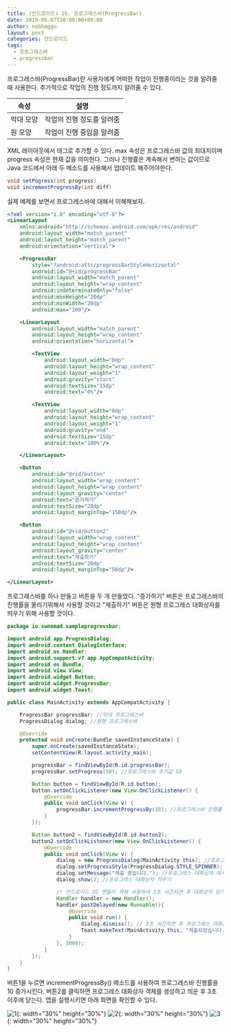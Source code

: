 ```yaml
---
title: (안드로이드) 26. 프로그레스바(ProgressBar)
date: 2019-05-07T20:00:00+09:00
author: nobbaggu
layout: post
categories: 안드로이드
tags:
  - 프로그레스바
  - progressbar
---
```


프로그레스바(ProgressBar)란 사용자에게 어떠한 작업이 진행중이라는 것을 알려줄 때 사용한다. 추가적으로 작업의 진행 정도까지 알려줄 수 있다.

|속성|설명|
|--|--|
|막대 모양|작업의 진행 정도를 알려줌|
|원 모양|작업이 진행 중임을 알려줌|

XML 레이아웃에서 <ProgressBar> 태그로 추가할 수 있다. max 속성은 프로그레스바 값의 최대치이며 progress 속성은 현재 값을 의미한다. 그러나 진행률은 계속해서 변하는 값이므로 Java 코드에서 아래 두 메소드를 사용해서 업데이트 해주어야한다.

~~~ java
void setPogress(int progress)
void incrementProgressBy(int diff)
~~~

실제 예제를 보면서 프로그레스바에 대해서 이해해보자.

~~~ xml
<?xml version="1.0" encoding="utf-8"?>
<LinearLayout
    xmlns:android="http://schemas.android.com/apk/res/android"
    android:layout_width="match_parent"
    android:layout_height="match_parent"
    android:orientation="vertical">

    <ProgressBar
        style="?android:attr/progressBarStyleHorizontal"
        android:id="@+id/progressBar"
        android:layout_width="match_parent"
        android:layout_height="wrap_content"
        android:indeterminateOnly="false"
        android:minHeight="20dp"
        android:minWidth="20dp"
        android:max="100"/>

    <LinearLayout
        android:layout_width="match_parent"
        android:layout_height="wrap_content"
        android:orientation="horizontal">

        <TextView
            android:layout_width="0dp"
            android:layout_height="wrap_content"
            android:layout_weight="1"
            android:gravity="start"
            android:textSize="15dp"
            android:text="0%"/>

        <TextView
            android:layout_width="0dp"
            android:layout_height="wrap_content"
            android:layout_weight="1"
            android:gravity="end"
            android:textSize="15dp"
            android:text="100%"/>

    </LinearLayout>

    <Button
        android:id="@+id/button"
        android:layout_width="wrap_content"
        android:layout_height="wrap_content"
        android:layout_gravity="center"
        android:text="증가하기"
        android:textSize="20dp"
        android:layout_marginTop="150dp"/>

    <Button
        android:id="@+id/button2"
        android:layout_width="wrap_content"
        android:layout_height="wrap_content"
        android:layout_gravity="center"
        android:text="제출하기"
        android:textSize="20dp"
        android:layout_marginTop="50dp"/>

</LinearLayout>
~~~

프로그레스바를 하나 만들고 버튼을 두 개 만들었다. "증가하기" 버튼은 프로그레스바의 진행률을 올리기위해서 사용할 것이고 "제출하기" 버튼은 원형 프로그레스 대화상자를 띄우기 위해 사용할 것이다.

~~~ java
package io.swnomad.sampleprogressbar;

import android.app.ProgressDialog;
import android.content.DialogInterface;
import android.os.Handler;
import android.support.v7.app.AppCompatActivity;
import android.os.Bundle;
import android.view.View;
import android.widget.Button;
import android.widget.ProgressBar;
import android.widget.Toast;

public class MainActivity extends AppCompatActivity {

    ProgressBar progressBar; //막대 프로그레스바
    ProgressDialog dialog; //원형 프로그레스바

    @Override
    protected void onCreate(Bundle savedInstanceState) {
        super.onCreate(savedInstanceState);
        setContentView(R.layout.activity_main);

        progressBar = findViewById(R.id.progressBar);
        progressBar.setProgress(50); //프로그레스바 초기값 50

        Button button = findViewById(R.id.button);
        button.setOnClickListener(new View.OnClickListener() {
            @Override
            public void onClick(View v) {
                progressBar.incrementProgressBy(10); //프로그레스바 진행률 10 증가
            }
        });

        Button button2 = findViewById(R.id.button2);
        button2.setOnClickListener(new View.OnClickListener() {
            @Override
            public void onClick(View v) {
                dialog = new ProgressDialog(MainActivity.this); //프로그레스 대화상자 객체 생성
                dialog.setProgressStyle(ProgressDialog.STYLE_SPINNER); //프로그레스 대화상자 스타일 원형으로 설정
                dialog.setMessage("제출 중입니다."); //프로그레스 대화상자 메시지 설정
                dialog.show(); //프로그레스 대화상자 띄우기

                /* 안드로이드 OS 핸들러 객체 사용하여 3초 시간지연 후 대화상자 닫기*/
                Handler handler = new Handler();
                handler.postDelayed(new Runnable(){
                    @Override
                    public void run() {
                        dialog.dismiss(); // 3초 시간지연 후 프로그레스 대화상자 닫기
                        Toast.makeText(MainActivity.this, "제출되었습니다.", Toast.LENGTH_LONG).show();
                    }
                }, 3000);
            }
        });
    }
}
~~~

버튼1을 누르면 incrementProgressBy() 메소드를 사용하여 프로그레스바 진행률을 10 증가시킨다. 버튼2를 클릭하면 프로그레스 대화상자 객체를 생성하고 띄운 후 3초 이후에 닫는다. 앱을 실행시키면 아래 화면을 확인할 수 있다.

![1](/images/android/26/1.jpg){: width="30%" height="30%"}
![2](/images/android/26/2.jpg){: width="30%" height="30%"}
![3](/images/android/26/3.jpg){: width="30%" height="30%"}